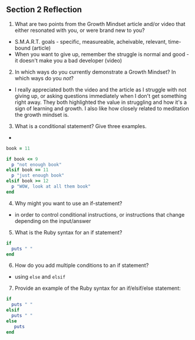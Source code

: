 ## Section 2 Reflection

1. What are two points from the Growth Mindset article and/or video that either resonated with you, or were brand new to you?
+ S.M.A.R.T. goals - specific, measureable, acheivable, relevant, time-bound (article)
+ When you want to give up, remember the struggle is normal and good - it doesn't make you a bad developer (video)

2. In which ways do you currently demonstrate a Growth Mindset? In which ways do you _not_?
* I really appreciated both the video and the article as I struggle with not giving up, or asking questions immediately when I don't get something right away. They both highlighted the value in struggling and how it's a sign of learning and growth. I also like how closely related to meditation the growth mindset is.

3. What is a conditional statement? Give three examples.
-
```Ruby
book = 11

if book <= 9
  p "not enough book"
elsif book == 11
  p "just enough book"
elsif book >= 12
  p "WOW, look at all them book"
end

```

4. Why might you want to use an if-statement?
* in order to control conditional instructions, or instructions that change depending on the input/answer

5. What is the Ruby syntax for an if statement?
```Ruby
if
  puts " "
end
```

6. How do you add multiple conditions to an if statement?
- using `else` and `elsif`
7. Provide an example of the Ruby syntax for an if/elsif/else statement:
```Ruby
if
  puts " "
elsif
  puts " "
else
   puts
end
```
